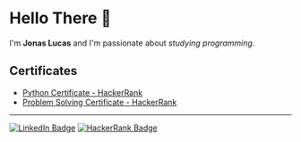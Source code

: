 # Hello There :vulcan_salute:

I'm **Jonas Lucas** and I'm passionate about *studying programming*.

## Certificates

- [Python Certificate - HackerRank](https://www.hackerrank.com/certificates/2521dcc57ed0)
- [Problem Solving Certificate - HackerRank](https://www.hackerrank.com/certificates/835448548f26)

---

[![LinkedIn Badge](https://img.shields.io/badge/LinkedIn-Profile-blue?style=flat&logo=linkedin&labelColor=blue)](https://www.linkedin.com/in/jonas-lucas/)
[![HackerRank Badge](https://img.shields.io/badge/HackerRank-Profile-2EC866?style=flat&logo=hackerrank&labelColor=2EC866)](https://www.hackerrank.com/jonaslucasduarte)
